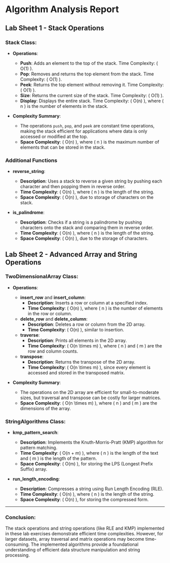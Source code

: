# Algorithm Analysis Report

## Lab Sheet 1 - Stack Operations

### Stack Class:
- **Operations**:
  - **Push**: Adds an element to the top of the stack. Time Complexity: \( O(1) \).
  - **Pop**: Removes and returns the top element from the stack. Time Complexity: \( O(1) \).
  - **Peek**: Returns the top element without removing it. Time Complexity: \( O(1) \).
  - **Size**: Returns the current size of the stack. Time Complexity: \( O(1) \).
  - **Display**: Displays the entire stack. Time Complexity: \( O(n) \), where \( n \) is the number of elements in the stack.

- **Complexity Summary**:
  - The operations `push`, `pop`, and `peek` are constant time operations, making the stack efficient for applications where data is only accessed or modified at the top.
  - **Space Complexity**: \( O(n) \), where \( n \) is the maximum number of elements that can be stored in the stack.

### Additional Functions

- **reverse_string**:
  - **Description**: Uses a stack to reverse a given string by pushing each character and then popping them in reverse order.
  - **Time Complexity**: \( O(n) \), where \( n \) is the length of the string.
  - **Space Complexity**: \( O(n) \), due to storage of characters on the stack.

- **is_palindrome**:
  - **Description**: Checks if a string is a palindrome by pushing characters onto the stack and comparing them in reverse order.
  - **Time Complexity**: \( O(n) \), where \( n \) is the length of the string.
  - **Space Complexity**: \( O(n) \), due to the storage of characters.

## Lab Sheet 2 - Advanced Array and String Operations

### TwoDimensionalArray Class:
- **Operations**:
  - **insert_row** and **insert_column**:
    - **Description**: Inserts a row or column at a specified index.
    - **Time Complexity**: \( O(n) \), where \( n \) is the number of elements in the row or column.
  - **delete_row** and **delete_column**:
    - **Description**: Deletes a row or column from the 2D array.
    - **Time Complexity**: \( O(n) \), similar to insertion.
  - **traverse**:
    - **Description**: Prints all elements in the 2D array.
    - **Time Complexity**: \( O(n \times m) \), where \( n \) and \( m \) are the row and column counts.
  - **transpose**:
    - **Description**: Returns the transpose of the 2D array.
    - **Time Complexity**: \( O(n \times m) \), since every element is accessed and stored in the transposed matrix.

- **Complexity Summary**:
  - The operations on the 2D array are efficient for small-to-moderate sizes, but traversal and transpose can be costly for larger matrices.
  - **Space Complexity**: \( O(n \times m) \), where \( n \) and \( m \) are the dimensions of the array.

### StringAlgorithms Class:

- **kmp_pattern_search**:
  - **Description**: Implements the Knuth-Morris-Pratt (KMP) algorithm for pattern matching.
  - **Time Complexity**: \( O(n + m) \), where \( n \) is the length of the text and \( m \) is the length of the pattern.
  - **Space Complexity**: \( O(m) \), for storing the LPS (Longest Prefix Suffix) array.

- **run_length_encoding**:
  - **Description**: Compresses a string using Run Length Encoding (RLE).
  - **Time Complexity**: \( O(n) \), where \( n \) is the length of the string.
  - **Space Complexity**: \( O(n) \), for storing the compressed form.

---

### Conclusion:
The stack operations and string operations (like RLE and KMP) implemented in these lab exercises demonstrate efficient time complexities. However, for larger datasets, array traversal and matrix operations may become time-consuming. The implemented algorithms provide a foundational understanding of efficient data structure manipulation and string processing.
